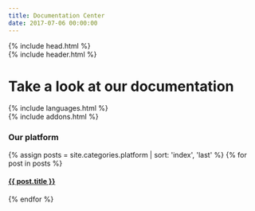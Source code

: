 ```yaml
---
title: Documentation Center
date: 2017-07-06 00:00:00
---
```


<html>
  {% include head.html %}
  <body>
    <main>
      {% include header.html %}
      <div class="container main-content">
        <div class="row">
          <h1 class="title-index">Take a look at our documentation</h1>
        </div>
        <div class="row languages">
          {% include languages.html %}
        </div>
        <div class="row addons">
          {% include addons.html %}
        </div>
        <div class="row platform">
          <h3>Our platform</h3>
          <div class="col-12">
            <div class="row">
              {% assign posts = site.categories.platform | sort: 'index', 'last' %}
              {% for post in posts %}
                <div class="thumbnail">
                  <a href="{{ post.url }}">
                    <h4 class="caption">{{ post.title }}</h4>
                  </a>
                </div>
              {% endfor %}
            </div>
          </div>
        </div>
      </div>
    </main>
  </body>
</html>

